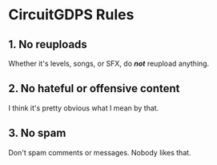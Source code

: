# CircuitGDPS Rules

## 1. No reuploads
Whether it's levels, songs, or SFX, do **_not_** reupload anything.
## 2. No hateful or offensive content
I think it's pretty obvious what I mean by that.
## 3. No spam
Don't spam comments or messages. Nobody likes that.
